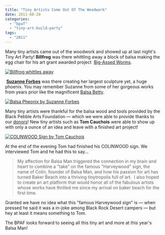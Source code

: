 ```yaml
---
title: "Tiny Artists Come Out Of The Woodwork"
date: 2011-08-20
categories: 
  - "bpaf"
  - "tiny-art-build-party"
tags: 
  - "2011"
---
```


Many tiny artists came out of the woodwork and showed up at last night's Tiny Art Party! **Billfrog** was there whittling away a block of balsa making the egg chair for his art grant awarded project  [Big-Assed Worms](http://balsaman.org/2011/08/big-assed-worms-grant-awardee/).

[![Billfrog whittles away](/images/6057773267_368d7de03e.jpg "Billfrog whittles away")](http://www.flickr.com/photos/headlouse/6057773267/in/pool-1724898@N21/)

 **[Suzanne Forbes](http://www.suzanneforbes.com/)** was there creating her largest sculpture yet, a huge phoenix. You may remember Suzanne from some of her gorgeous works from years prior like the magnificent [Balsa Betty](http://www.flickr.com/photos/headlouse/4875695959/in/set-72157624688373104).

[![Balsa Pheonix by Suzanne Forbes](/images/6059746888_429219440d.jpg "Balsa Pheonix by Suzanne Forbes")](http://www.flickr.com/photos/32609854@N00/6059746888/in/pool-1724898@N21/)

Many tiny artists were thankful for the balsa wood and tools provided by the Black Pebble Arts Foundation — which we were able to provide thanks to our [donors](http://balsaman.org/donate/)! New tiny artists such as **Tom Cauchois** were able to show up with only a ounce of an idea and leave with a finished art project!

[![COLINWOOD Sign by Tom Cauchois](/images/6060686696_2013caf15a_z.jpg "COLINWOOD Sign by Tom Cauchois")](http://www.flickr.com/photos/headlouse/6060686696/in/pool-1724898@N21/)

At the end of the evening Tom had finished his COLINWOOD sign. We interviewed Tom and he had this to say...

> My affection for Balsa Man triggered the connection in my brain and heart to combine a "take" on the famous "Harveywood" sign, the name of Colin, founder of Balsa Man, and how his passion for art has turned Baker Beach into a thriving tinytropolis full of art.  I also hoped to create an art platform that would honor all of the fabulous artists whose works have thrilled me since my arrival on baker beach for the first time.

Granted we have no idea what this "famous Harveywood sign" is — when pressed he said it was a in-joke among Black Rock Desert campers — but hey at least it means something to Tom.

The BPAF looks forward to seeing all this tiny art and more at this year's Balsa Man!

